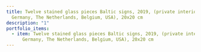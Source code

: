 ```yaml
---
title: Twelve stained glass pieces Baltic signs, 2019, (private interiors,
  Germany, The Netherlands, Belgium, USA), 20x20 cm
description: "1"
portfolio_items:
  - item: Twelve stained glass pieces Baltic signs, 2019, (private interiors,
      Germany, The Netherlands, Belgium, USA), 20x20 cm
---
```

